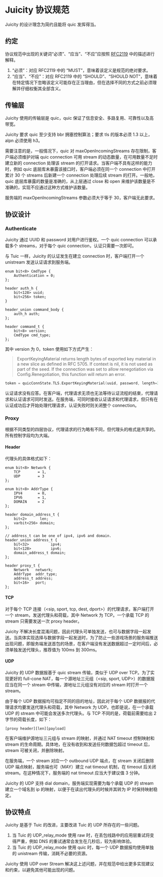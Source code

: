 # Juicity 协议规范

Juicity 的设计理念为简约且能将 quic 发挥得当。

## 约定

协议规范中出现的关键词“必须”、“应当”、“不应”应按照 [RFC2119](https://datatracker.ietf.org/doc/html/rfc2119) 中的描述进行解释。

1. “必须”：对应 RFC2119 中的 “MUST”，意味着该定义是规范的绝对要求。
1. “应当”、“不应”：对应 RFC2119 中的 “SHOULD”、“SHOULD NOT”，意味着在特定情况下忽略该定义可能存在正当理由，但在选择不同的方式之前必须理解并仔细权衡其全部含义。

## 传输层

Juicity 使用的传输层是 quic，quic 保证了信息安全、多路复用、可靠性以及高带宽。

Juicity 要求 quic 至少支持 bbr 拥塞控制算法；要求 tls 的版本必须 1.3 以上， alpn 必须使用 h3。

需要注意的是，一般情况下，quic 对 maxOpenIncomingStreams 存在限制，客户端必须维护对端 quic connection 可用 stream 的动态数量，在可用数量不足时建立新的 connection 处理该 stream 的打开请求。当客户端不具有这样的能力时，例如 quic 底层库未暴露该接口时，客户端必须在同一个 connection 中打开累计 30 个 streams 后新建一个 connection 处理后续 stream 的打开。一般地，quic 底层库暴露的数量是准确的，从上层通过 close 和 open 来维护该数量是不准确的，实现不应通过这种方式维护该数量。

服务端的 maxOpenIncomingStreams 参数必须大于等于 30，客户端无此要求。

## 协议设计

### Authenticate

Juicity 通过 UUID 和 password 对用户进行鉴权。一个 quic connection 可以承载多个 streams，对于每个 quic connection，认证只需要一次即可。

与 Tuic 一样，Juicity 的认证发生在建立 connection 时，客户端打开一个 unistream 发送认证请求到服务端。

```p4
enum bit<8> CmdType {
    Authentication = 0;
};

header auth_h {
    bit<128> uuid;
    bit<256> token;
}

header_union command_body {
    auth_h auth;
};

header command_t {
    bit<8> version;
    CmdType cmd_type;
};
```

其中 version 为 0，token 使用如下方式产生：

> ExportKeyingMaterial returns length bytes of exported key material in a new slice as defined in RFC 5705. If context is nil, it is not used as part of the seed. If the connection was set to allow renegotiation via Config.Renegotiation, this function will return an error.

```go
token = quicConnState.TLS.ExportKeyingMaterial(uuid, password, length=32)
```

认证请求没有应答。在客户端，代理请求无须也无法等待认证流程的结束，代理请求和认证请求可同时发送。在服务端，可同时接收认证请求和代理请求，但只有在认证成功后才开始处理代理请求，认证失败时则关闭整个 connection。

### Proxy

根据不同类型的四层协议，代理请求的行为略有不同，但代理头的格式是共享的。所有控制字段均为大端。

#### Header

代理头的具体格式如下：

```p4
enum bit<8> Network {
    TCP        = 1,
    UDP        = 3
};

enum bit<8> AddrType {
    IPV4       = 0,
    IPV6       = 1,
    DOMAIN     = 2
};

header domain_address_t {
    bit<2>      len;
    varbit<256> domain;
};

// address_t can be one of ipv4, ipv6 and domain.
header_union address_t {
    bit<32>          ipv4;
    bit<128>         ipv6;
    domain_address_t domain;
};

header proxy_t {
    Network   network;
    AddrType  addr_type;
    address_t address;
    bit<16>   port;
};
```

#### TCP

对于每个 TCP 连接（<sip, sport, tcp, dest, dport>）的代理请求，客户端打开一个 stream，发送代理头和荷载，其中 Network 为 TCP。一个承载 TCP 的 stream 只需要发送一次 proxy header。

Juicity 不解决长度混淆问题，因此代理头可单独发送，也可与数据字段一起发送。当具体实现选择与数据字段一起发送时，为了防止一些游戏场景的服务端推送出现问题，即服务端发送首包的场景，在客户端没有发送数据超过一定时间后，必须单独发送代理头，推荐值为 100ms 到 300ms。

#### UDP

Juicity 的 UDP 数据报基于 quic stream 传输，类似于 UDP over TCP。为了实现更好的 full-cone NAT，每一个源地址三元组（<sip, sport, UDP>）的数据报应当在同一个 stream 中传输，源地址三元组没有对应的 stream 时打开一个 stream。

由于每个 UDP 数据报均可指定不同的目的地址，因此对于每个 UDP 数据报的代理请求均要发送代理头和荷载，其中 Network 为 UDP。也即是说，在一个承载 UDP 的  stream 中可能会发送多次代理头。与 TCP 不同的是，荷载前需要给出 2 字节的荷载长度，如下：

```
[proxy header][len][payload]
```

在客户端维护源地址三元组与 stream 的映射，并通过 NAT timeout 控制映射和 stream 的生命周期。具体地，在没有收到和发送任何数据包超过 timeout 后，stream 可被关闭，并删除映射。

在服务端，一个 stream 对应一个 outbound UDP 端点，在 stream 关闭后删除 UDP 端点映射，服务端也可（MAY）建立 nat timeout 机制，在 timeout 后关闭 stream。在这种情况下，服务端的 nat timeout 应当大于建议值 3 分钟。

Juicity 的 UDP 支持 dial domain，服务端实现需要为每个承载 UDP 的 stream 建立一个域名到 ip 的映射，以便于在读出代理头的时候并其转为 IP 时保持映射稳定。

## 协议特点

Juicity 是基于 Tuic 的改进，主要改进 Tuic 的 UDP 所存在的一些问题。

1. 当 Tuic 的 UDP_relay_mode 使用 raw 时，在丢包线路中的应用层重试将变得严重，例如 DNS 的重试通常会发生在几秒后，较为影响体验。
1. 当 Tuic 的 UDP_relay_mode 使用 quic 时，每一个 UDP 数据报均使用单独的 unistream 传输，消耗不必要的资源。

Juicity 使用 UDP over Stream 解决这上述问题，并在规范中给出更多实现建议和约束，以避免其他可能出现的问题。
